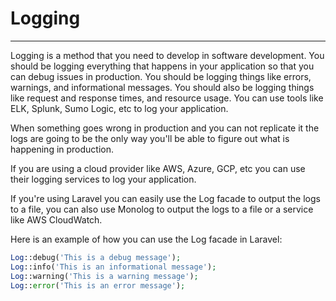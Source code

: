 # Logging

---

Logging is a method that you need to develop in software development. You should be logging everything that happens in
your application so that you can debug issues in production. You should be logging things like errors, warnings, and
informational messages. You should also be logging things like request and response times, and resource usage. You can
use tools like ELK, Splunk, Sumo Logic, etc to log your application.

When something goes wrong in production and you can not replicate it the logs are going to be the only way you'll be
able to figure out what is happening in production.

If you are using a cloud provider like AWS, Azure, GCP, etc you can use their logging services to log your application.

If you're using Laravel you can easily use the Log facade to output the logs to a file, you can also use Monolog to
output the logs to a file or a service like AWS CloudWatch.

Here is an example of how you can use the Log facade in Laravel:
```php
Log::debug('This is a debug message');
Log::info('This is an informational message');
Log::warning('This is a warning message');
Log::error('This is an error message');
```